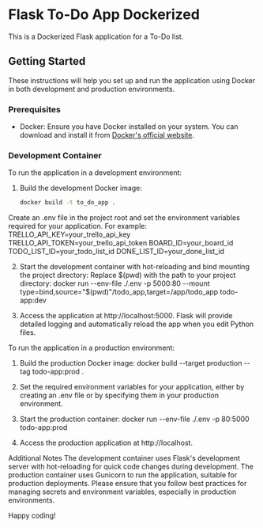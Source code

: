 # Flask To-Do App Dockerized

This is a Dockerized Flask application for a To-Do list.

## Getting Started

These instructions will help you set up and run the application using Docker in both development and production environments.

### Prerequisites

- Docker: Ensure you have Docker installed on your system. You can download and install it from [Docker's official website](https://www.docker.com/get-started).

### Development Container

To run the application in a development environment:

1. Build the development Docker image:
   ```bash
   docker build -t to_do_app .


Create an .env file in the project root and set the environment variables required for your application. For example:
TRELLO_API_KEY=your_trello_api_key
TRELLO_API_TOKEN=your_trello_api_token
BOARD_ID=your_board_id
TODO_LIST_ID=your_todo_list_id
DONE_LIST_ID=your_done_list_id


2. Start the development container with hot-reloading and bind mounting the project directory:  Replace $(pwd) with the path to your project directory:
docker run --env-file ./.env -p 5000:80 --mount type=bind,source="$(pwd)"/todo_app,target=/app/todo_app todo-app:dev


3. Access the application at http://localhost:5000. Flask will provide detailed logging and automatically reload the app when you edit Python files.

To run the application in a production environment:

1. Build the production Docker image:
docker build --target production --tag todo-app:prod .

2. Set the required environment variables for your application, either by creating an .env file or by specifying them in your production environment.

3. Start the production container:
docker run --env-file ./.env -p 80:5000 todo-app:prod

4. Access the production application at http://localhost.

Additional Notes
The development container uses Flask's development server with hot-reloading for quick code changes during development.
The production container uses Gunicorn to run the application, suitable for production deployments.
Please ensure that you follow best practices for managing secrets and environment variables, especially in production environments.

Happy coding!
